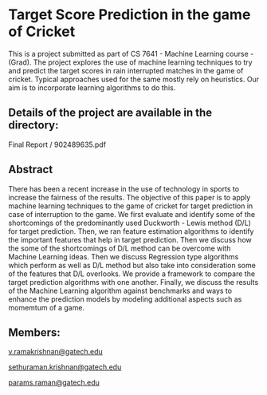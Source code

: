 # Target Score Prediction in the game of Cricket

This is a project submitted as part of CS 7641 - Machine Learning course - (Grad). The project explores the use of machine learning
techniques to try and predict the target scores in rain interrupted matches in the game of cricket. Typical approaches used for the same mostly rely on heuristics. Our aim is to incorporate learning algorithms to do this.

## Details of the project are available in the directory:
Final Report / 902489635.pdf

## Abstract

There has been a recent increase in the use of technology in sports to increase the fairness of the results. The objective of this paper is to apply machine learning techniques to the game of cricket for target prediction in case of interruption to the game. We first evaluate and identify some of the shortcomings of the predominantly used Duckworth - Lewis method (D/L) for target prediction. Then, we ran feature estimation algorithms to identify the important features that help in target prediction. Then we discuss how the some of the shortcomings of D/L method can be overcome with Machine Learning ideas. Then we discuss Regression type algorithms which perform as well as D/L method but also take into consideration some of the features that D/L overlooks. We provide a framework to compare the target prediction algorithms with one another. Finally, we discuss the results of the Machine Learning algorithm against benchmarks and ways to enhance the prediction models by modeling additional aspects such as momemtum of a game.

## Members:

v.ramakrishnan@gatech.edu

sethuraman.krishnan@gatech.edu

params.raman@gatech.edu
